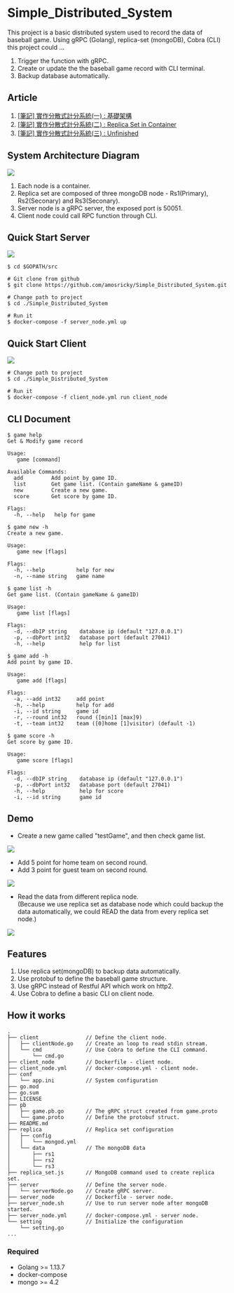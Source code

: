 # Simple_Distributed_System
This project is a basic distributed system used to record the data of baseball game.
Using gRPC (Golang), replica-set (mongoDB), Cobra (CLI) this project could ...
1. Trigger the function with gRPC.
2. Create or update the the baseball game record with CLI terminal.
3. Backup database automatically.

## Article
1. [[筆記] 實作分散式計分系統(一) : 基礎架構](https://medium.com/@amosricky95/%E7%AD%86%E8%A8%98-%E5%AF%A6%E4%BD%9C%E5%88%86%E6%95%A3%E5%BC%8F%E8%A8%88%E5%88%86%E7%B3%BB%E7%B5%B1-%E4%BA%8C-replica-set-in-container-5759b1b4cd5)
1. [[筆記] 實作分散式計分系統(二) : Replica Set in Container](https://medium.com/@amosricky95/%E7%AD%86%E8%A8%98-%E5%AF%A6%E4%BD%9C%E5%88%86%E6%95%A3%E5%BC%8F%E8%A8%88%E5%88%86%E7%B3%BB%E7%B5%B1-%E4%BA%8C-replica-set-in-container-5759b1b4cd5)
1. [[筆記] 實作分散式計分系統(三) : Unfinished ](https://medium.com/@amosricky95/%E7%AD%86%E8%A8%98-%E5%AF%A6%E4%BD%9C%E5%88%86%E6%95%A3%E5%BC%8F%E8%A8%88%E5%88%86%E7%B3%BB%E7%B5%B1-%E4%BA%8C-replica-set-in-container-5759b1b4cd5)


## System Architecture Diagram
![](https://raw.githubusercontent.com/amosricky/Simple_Distributed_System/master/src/system_architecture_diagram.png)
1. Each node is a container.
2. Replica set are composed of three mongoDB node - Rs1(Primary), Rs2(Seconary) and Rs3(Seconary).
3. Server node is a gRPC server, the exposed port is 50051.
4. Client node could call RPC function through CLI.

## Quick Start Server
![](https://raw.githubusercontent.com/amosricky/Simple_Distributed_System/master/src/server_node.gif)
```
$ cd $GOPATH/src

# Git clone from github
$ git clone https://github.com/amosricky/Simple_Distributed_System.git

# Change path to project
$ cd ./Simple_Distributed_System

# Run it 
$ docker-compose -f server_node.yml up
```

## Quick Start Client
![](https://raw.githubusercontent.com/amosricky/Simple_Distributed_System/master/src/client_node.gif)
```
# Change path to project
$ cd ./Simple_Distributed_System

# Run it 
$ docker-compose -f client_node.yml run client_node 
```

## CLI Document
```
$ game help
Get & Modify game record

Usage:
   game [command]

Available Commands:
  add         Add point by game ID.
  list        Get game list. (Contain gameName & gameID)
  new         Create a new game.
  score       Get score by game ID.

Flags:
  -h, --help   help for game
```
```
$ game new -h
Create a new game.

Usage:
   game new [flags]

Flags:
  -h, --help          help for new
  -n, --name string   game name
```
```
$ game list -h
Get game list. (Contain gameName & gameID)

Usage:
   game list [flags]

Flags:
  -d, --dbIP string    database ip (default "127.0.0.1")
  -p, --dbPort int32   database port (default 27041)
  -h, --help           help for list
```
```
$ game add -h
Add point by game ID.

Usage:
   game add [flags]

Flags:
  -a, --add int32     add point
  -h, --help          help for add
  -i, --id string     game id
  -r, --round int32   round ([min]1 [max]9)
  -t, --team int32    team ([0]home [1]visitor) (default -1)
```
```
$ game score -h
Get score by game ID.

Usage:
   game score [flags]

Flags:
  -d, --dbIP string    database ip (default "127.0.0.1")
  -p, --dbPort int32   database port (default 27041)
  -h, --help           help for score
  -i, --id string      game id
```
## Demo
* Create a new game called "testGame", and then check game list.

![](https://raw.githubusercontent.com/amosricky/Simple_Distributed_System/master/src/demo_addGame.gif)

* Add 5 point for home team on second round.
* Add 3 point for guest team on second round.

![](https://raw.githubusercontent.com/amosricky/Simple_Distributed_System/master/src/demo_addScore.gif)

* Read the data from different replica node.\
 (Because we use replica set as database node which could backup the data automatically, we could READ the data from every replica set node.)

![](https://raw.githubusercontent.com/amosricky/Simple_Distributed_System/master/src/demo_getInfo.gif)

## Features
1. Use replica set(mongoDB) to backup data automatically.
2. Use protobuf to define the baseball game structure.
3. Use gRPC instead of Restful API which work on http2.
4. Use Cobra to define a basic CLI on client node.

## How it works
```
.
├── client               // Define the client node.
│   ├── clientNode.go    // Create an loop to read stdin stream.
│   └── cmd              // Use Cobra to define the CLI command.
│       └── cmd.go
├── client_node          // Dockerfile - client node.
├── client_node.yml      // docker-compose.yml - client node.
├── conf                 
│   └── app.ini          // System configuration
├── go.mod
├── go.sum
├── LICENSE
├── pb
│   ├── game.pb.go       // The gRPC struct created from game.proto
│   └── game.proto       // Define the protobuf struct.
├── README.md
├── replica              // Replica set configuration
│   ├── config
│   │   └── mongod.yml
│   └── data             // The mongoDB data
│       ├── rs1
│       ├── rs2
│       └── rs3
├── replica_set.js       // MongoDB command used to create replica set.
├── server               // Define the server node.
│   └── serverNode.go    // Create gRPC server.
├── server_node          // Dockerfile - server node.
├── server_node.sh       // Use to run server node after mongoDB started.  
├── server_node.yml      // docker-compose.yml - server node.
└── setting              // Initialize the configuration
    └── setting.go
...
```

### Required

- Golang >= 1.13.7
- docker-compose
- mongo >= 4.2
